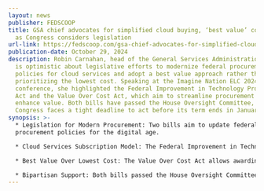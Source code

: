```yaml
---
layout: news
publisher: FEDSCOOP
title: GSA chief advocates for simplified cloud buying, ‘best value’ contracting
  as Congress considers legislation
url-link: https://fedscoop.com/gsa-chief-advocates-for-simplified-cloud-buying-best-value-contracting-as-congress-considers-legislation/
publication-date: October 29, 2024
description: Robin Carnahan, head of the General Services Administration (GSA),
  is optimistic about legislative efforts to modernize federal procurement
  policies for cloud services and adopt a best value approach rather than
  prioritizing the lowest cost. Speaking at the Imagine Nation ELC 2024
  conference, she highlighted the Federal Improvement in Technology Procurement
  Act and the Value Over Cost Act, which aim to streamline procurement and
  enhance value. Both bills have passed the House Oversight Committee, but
  Congress faces a tight deadline to act before its term ends in January 2025.
synopsis: >-
  * Legislation for Modern Procurement: Two bills aim to update federal
  procurement policies for the digital age.

  * Cloud Services Subscription Model: The Federal Improvement in Technology Procurement Act promotes a subscription-based model for cloud services.

  * Best Value Over Lowest Cost: The Value Over Cost Act allows awarding contracts based on best value rather than the lowest cost.

  * Bipartisan Support: Both bills passed the House Oversight Committee unanimously.
---
```

